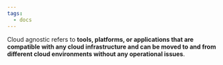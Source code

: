 ```yaml
---
tags:
  - docs
---
```

Cloud agnostic refers to **tools, platforms, or applications that are compatible with any cloud infrastructure and can be moved to and from different cloud environments without any operational issues**.